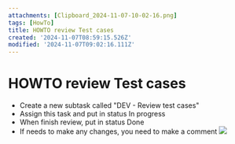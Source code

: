 ```yaml
---
attachments: [Clipboard_2024-11-07-10-02-16.png]
tags: [HowTo]
title: HOWTO review Test cases
created: '2024-11-07T08:59:15.526Z'
modified: '2024-11-07T09:02:16.111Z'
---
```


# HOWTO review Test cases

- Create a new subtask called "DEV - Review test cases"
- Assign this task and put in status In progress
- When finish review, put in status Done
- If needs to make any changes, you need to make a comment 
![](@attachment/Clipboard_2024-11-07-10-02-16.png) 
